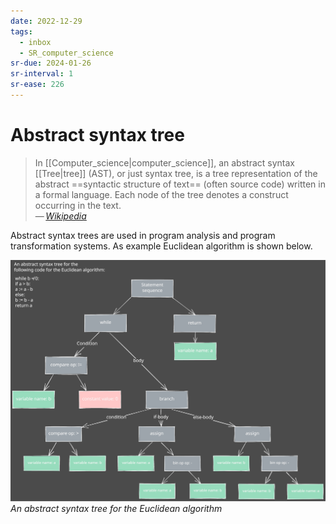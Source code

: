 ```yaml
---
date: 2022-12-29
tags:
  - inbox
  - SR_computer_science
sr-due: 2024-01-26
sr-interval: 1
sr-ease: 226
---
```


# Abstract syntax tree

> In [[Computer_science|computer_science]], an abstract syntax
> [[Tree|tree]] (AST), or just syntax tree, is a tree
> representation of the abstract ==syntactic structure of text== (often source
> code) written in a formal language. Each node of the tree denotes a construct
> occurring in the text.\
> — <cite>[Wikipedia](https://en.wikipedia.org/wiki/Abstract_syntax_tree)</cite>
<!--SR:!2024-01-26,1,230-->

Abstract syntax trees are used in program analysis and program
transformation systems. As example Euclidean algorithm is shown below.

![AST](./img/AST.excalidraw.svg)
_An abstract syntax tree for the Euclidean algorithm_